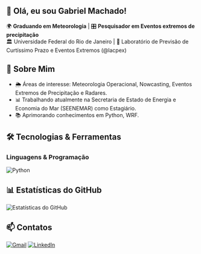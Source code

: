 ## 👋 Olá, eu sou Gabriel Machado!

🌍 **Graduando em Meteorologia** | 🎛️ **Pesquisador em Eventos extremos de precipitação**  
🏛️ Universidade Federal do Rio de Janeiro | 🔬 Laboratório de Previsão de Curtíssimo Prazo e Eventos Extremos (@lacpex)

## **📌 Sobre Mim**
- 🌦️ Áreas de interesse: Meteorologia Operacional, Nowcasting, Eventos Extremos de Precipitação e Radares.
- 📊 Trabalhando atualmente na Secretaria de Estado de Energia e Economia do Mar (SEENEMAR) como Estagiário. 
- 📚 Aprimorando conhecimentos em Python, WRF.

## **🛠️ Tecnologias & Ferramentas**
### **Linguagens & Programação**
![Python](https://img.shields.io/badge/Python-3776AB?style=for-the-badge&logo=python&logoColor=white)

## **📊 Estatísticas do GitHub**
![Estatísticas do GitHub](https://github-readme-stats.vercel.app/api?username=GHMachado&show_icons=true&theme=dark)

## **📫 Contatos**
[![Gmail](https://img.shields.io/badge/Gmail-D14836?style=for-the-badge&logo=gmail&logoColor=white)](mailto:gabriel.hmachado72@gmail.com)
[![LinkedIn](https://img.shields.io/badge/LinkedIn-0077B5?style=for-the-badge&logo=linkedin&logoColor=white)](https://linkedin.com/in/seu-linkedin)
